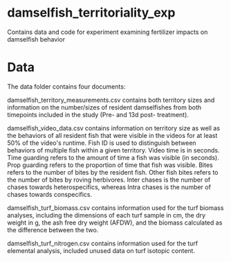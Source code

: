 # damselfish_territoriality_exp
Contains data and code for experiment examining fertilizer impacts on damselfish behavior

# Data
The data folder contains four documents:

damselfish_territory_measurements.csv contains both territory sizes and information on the number/sizes of resident damselfishes from both timepoints included in the study (Pre- and 13d post- treatment). 

damselfish_video_data.csv contains information on territory size as well as the behaviors of all resident fish that were visible in the videos for at least 50% of the video's runtime. Fish ID is used to distinguish between behaviors of multiple fish within a given territory. Video time is in seconds. Time guarding refers to the amount of time a fish was visible (in seconds). Prop guarding refers to the proportion of time that fish was visible. Bites refers to the number of bites by the resident fish. Other fish bites refers to the number of bites by roving herbivores. Inter chases is the number of chases towards heterospecifics, whereas Intra chases is the number of chases towards conspecifics. 

damselfish_turf_biomass.csv contains information used for the turf biomass analyses, including the dimensions of each turf sample in cm, the dry weight in g, the ash free dry weight (AFDW), and the biomass calculated as the difference between the two. 

damselfish_turf_nitrogen.csv contains information used for the turf elemental analysis, included unused data on turf isotopic content. 
